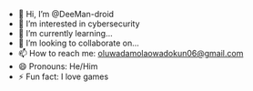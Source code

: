- 👋 Hi, I’m @DeeMan-droid
- 👀 I’m interested in cybersecurity
- 🌱 I’m currently learning...
- 💞️ I’m looking to collaborate on... 
- 📫 How to reach me: oluwadamolaowadokun06@gmail.com
- 😄 Pronouns: He/Him
- ⚡ Fun fact: I love games

<!---
DeeMan-droid/DeeMan-droid is a ✨ special ✨ repository because its `README.md` (this file) appears on your GitHub profile.
You can click the Preview link to take a look at your changes.
--->
